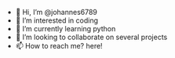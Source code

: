 - 👋 Hi, I’m @johannes6789
- 👀 I’m interested in coding
- 🌱 I’m currently learning python
- 💞️ I’m looking to collaborate on several projects
- 📫 How to reach me? here!

<!---
johannes6789/johannes6789 is a ✨ special ✨ repository because its `README.md` (this file) appears on your GitHub profile.
You can click the Preview link to take a look at your changes.
--->
